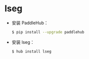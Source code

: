 # lseg
* 安装 PaddleHub：

    ```bash
    $ pip install --upgrade paddlehub
    ```

* 安装 lseg：

    ```bash
    $ hub install lseg
    ```
